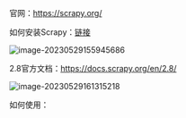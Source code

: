 官网：https://scrapy.org/

如何安装Scrapy：[链接](https://geek-docs.com/scrapy/scrapy-tutorials/download-and-install-scrapy.html#:~:text=%E5%90%84%E7%A7%8D%E9%9C%80%E6%B1%82%E3%80%82-,Scrapy%20%E4%B8%8B%E8%BD%BD%E4%B8%8E%E5%AE%89%E8%A3%85%E2%80%93%20%E5%88%A9%E7%94%A8Anaconda%E7%AE%80%E5%8D%95%E5%AE%89%E8%A3%85Scrapy%E6%A1%86%E6%9E%B6,4%20%E6%88%96%E6%9B%B4%E9%AB%98%E7%89%88%E6%9C%AC%E3%80%82&text=%E6%B5%8B%E8%AF%95%20scrapy%20%E5%AE%89%E8%A3%85%E6%98%AF%E5%90%A6%E6%88%90%E5%8A%9F,%E7%AA%97%E5%8F%A3%E8%BE%93%E5%85%A5%20scrapy%20%E5%9B%9E%E8%BD%A6%E3%80%82)

![image-20230529155945686](https://cdn.jsdelivr.net/gh/lsyhahaha/Mytypora/img/202305291559023.png)

2.8官方文档：https://docs.scrapy.org/en/2.8/

![image-20230529161315218](https://cdn.jsdelivr.net/gh/lsyhahaha/Mytypora/img/202305291613435.png)

如何使用：